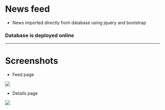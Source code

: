 # News feed
- News imported directly from database using jquery and bootstrap

### Database is deployed online
-----

# Screenshots
- Feed page
<img src="https://i.ibb.co/JsKbGcP/aa.png">

- Details page
<img src="https://i.ibb.co/q9Lwjmk/Web-capture-23-9-2022-162256-localhost.jpg">
